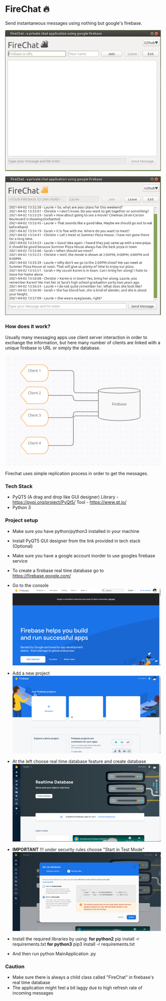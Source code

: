 # FireChat 🔥

Send instantaneous messages using nothing but google's firebase.

![alt text](https://github.com/Santhoshlm10/FireChat-Python/blob/master/images/MainApp1.png?raw=true)

![alt text](https://github.com/Santhoshlm10/FireChat-Python/blob/master/images/MainApp2.png?raw=true)






### How does it work?
Usually many messaging apps use client server interaction in order to exchange the information, but here many number of clients are linked with a unique firebase io URL or simply the database.

![alt text](https://github.com/Santhoshlm10/FireChat-Python/blob/master/images/Structure.png?raw=true)

Firechat uses simple replication process in order to get the messages.



### Tech Stack
- PyQT5 (A drag and drop like GUI designer)
   Library - https://pypi.org/project/PyQt5/
   Tool - https://www.qt.io/
- Python 3

### Project setup
- Make sure you have python/python3 installed in your machine
- Install PyQT5 GUI designer from the link provided in tech stack (Optional)
- Make sure you have a google account inorder to use googles firebase service
- To create a firebase real time database go to https://firebase.google.com/ 
- Go to the console
![alt text](https://github.com/Santhoshlm10/FireChat-Python/blob/master/images/Firebase1.png?raw=true)

- Add a new project 
![alt text](https://github.com/Santhoshlm10/FireChat-Python/blob/master/images/Firebase2.png?raw=true)

- At the left choose real time database feature and create database
![alt text](https://github.com/Santhoshlm10/FireChat-Python/blob/master/images/Firebase3.png?raw=true)


-  **IMPORTANT** !!!  under security rules choose "Start in Test Mode"
![alt text](https://github.com/Santhoshlm10/FireChat-Python/blob/master/images/Firebase4.png?raw=true)


- Install the required libraries by using: 
				**for python2**
				pip install -r requirements.txt
				**for python3** 
				pip3 install -r requirements.txt
- And then run python MainApplication .py 

### Caution
- Make sure there is always a child class called "FireChat" in firebase's real time database
- The application might feel a bit laggy due to high refresh rate of incoming messages

